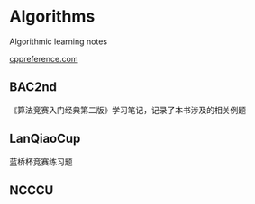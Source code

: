 # Algorithms
Algorithmic learning notes

[cppreference.com](https://en.cppreference.com/w/)

## BAC2nd

《算法竞赛入门经典第二版》学习笔记，记录了本书涉及的相关例题

## LanQiaoCup
蓝桥杯竞赛练习题

## NCCCU
